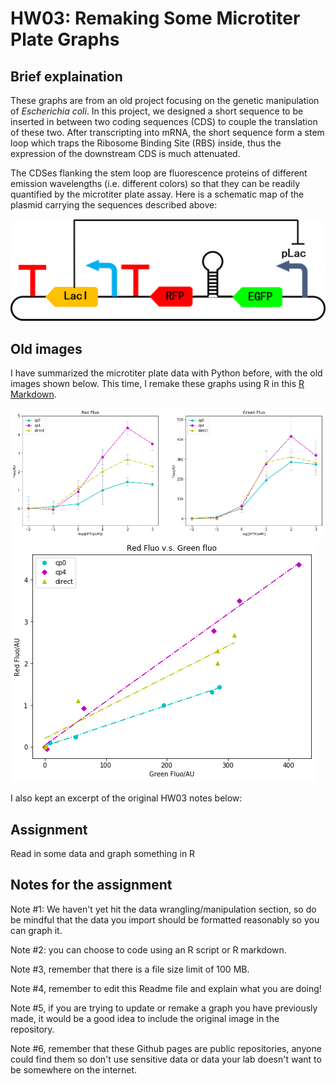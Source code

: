# HW03: Remaking Some Microtiter Plate Graphs

## Brief explaination

These graphs are from an old project focusing on the genetic manipulation of *Escherichia coli*. In this project, we designed a short sequence to be inserted in between two coding sequences (CDS) to couple the translation of these two. After transcripting into mRNA, the short sequence form a stem loop which traps the Ribosome Binding Site (RBS) inside, thus the expression of the downstream CDS is much attenuated.

The CDSes flanking the stem loop are fluorescence proteins of different emission wavelengths (i.e. different colors) so that they can be readily quantified by the microtiter plate assay. Here is a schematic map of the plasmid carrying the sequences described above:

![Schematic map of the plasmid](plasmid_map.png)

## Old images

I have summarized the microtiter plate data with Python before, with the old images shown below. This time, I remake these graphs using R in this [R Markdown](remake.md).

![Old image 1](output_0_1.png)
![Old image 2](output_0_2.png)

I also kept an excerpt of the original HW03 notes below:

## Assignment

Read in some data and graph something in R

## Notes for the assignment 

Note #1: We haven't yet hit the data wrangling/manipulation section, so do be mindful that the data you import should be formatted reasonably so you can graph it.

Note #2: you can choose to code using an R script or R markdown.

Note #3, remember that there is a file size limit of 100 MB.

Note #4, remember to edit this Readme file and explain what you are doing!

Note #5, if you are trying to update or remake a graph you have previously made, it would be a good idea to include the original image in the repository.

Note #6, remember that these Github pages are public repositories, anyone could find them so don't use sensitive data or data your lab doesn't want to be somewhere on the internet.
